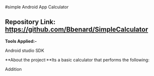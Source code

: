 
#simple Android App Calculator


**Repository Link:** https://github.com/Bbenard/SimpleCalculator
-

**Tools Applied:-**

Android studio SDK

**About the project:**Its a basic calculator that performs the following:

Addition











